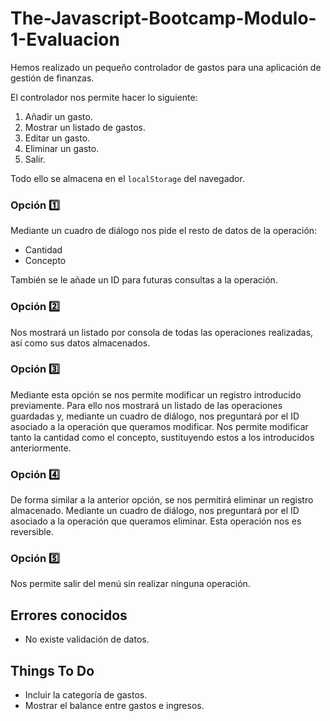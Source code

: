 # The-Javascript-Bootcamp-Modulo-1-Evaluacion
Hemos realizado un pequeño controlador de gastos para una aplicación de gestión de finanzas.

El controlador nos permite hacer lo siguiente:

  1. Añadir un gasto.
  2. Mostrar un listado de gastos.
  3. Editar un gasto.
  4. Eliminar un gasto.
  5. Salir.

Todo ello se almacena en el ```localStorage``` del navegador.

### Opción 1️⃣
Mediante un cuadro de diálogo nos pide el resto de datos de la operación:
  - Cantidad
  - Concepto
  
También se le añade un ID para futuras consultas a la operación.

### Opción 2️⃣ 
Nos mostrará un listado por consola de todas las operaciones realizadas, así como sus datos almacenados.

### Opción 3️⃣
Mediante esta opción se nos permite modificar un registro introducido previamente.
Para ello nos mostrará un listado de las operaciones guardadas y, mediante un cuadro de diálogo, nos preguntará por el ID asociado a la operación que queramos modificar.
Nos permite modificar tanto la cantidad como el concepto, sustituyendo estos a los introducidos anteriormente.

### Opción 4️⃣
De forma similar a la anterior opción, se nos permitirá eliminar un registro almacenado.
Mediante un cuadro de diálogo, nos preguntará por el ID asociado a la operación que queramos eliminar.
Esta operación nos es reversible.

### Opción 5️⃣
Nos permite salir del menú sin realizar ninguna operación.

## Errores conocidos
- No existe validación de datos.

## Things To Do
- Incluir la categoría de gastos.
- Mostrar el balance entre gastos e ingresos.
